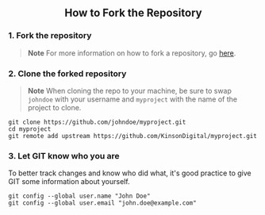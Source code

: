 <h2 style="border:0;font-weight:bold" align="center">How to Fork the Repository</h2>

### **1. Fork the repository**

> **Note**
> For more information on how to fork a repository, go [here](https://docs.github.com/en/get-started/quickstart/fork-a-repo).

### **2. Clone the forked repository**

> **Note** When cloning the repo to your machine, be sure to swap `johndoe` with your username and `myproject` with the name of the project to clone.
   ```cli
   git clone https://github.com/johndoe/myproject.git
   cd myproject
   git remote add upstream https://github.com/KinsonDigital/myproject.git
   ```

### **3. Let GIT know who you are**
To better track changes and know who did what, it's good practice to give GIT some information about yourself.
   ```cli
   git config --global user.name "John Doe"
   git config --global user.email "john.doe@example.com"
   ```
